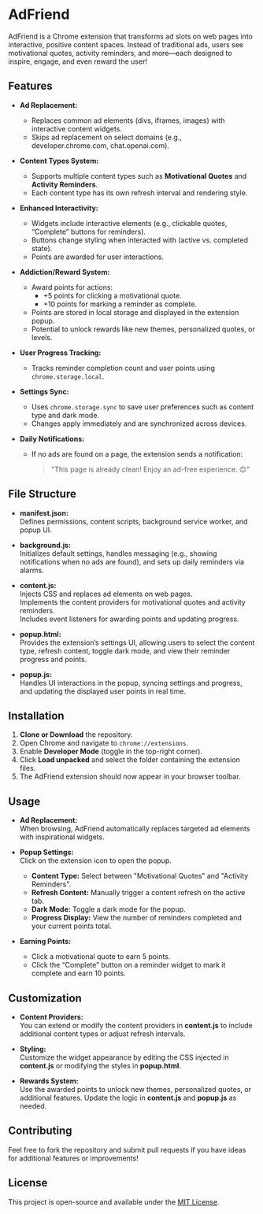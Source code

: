 # AdFriend

AdFriend is a Chrome extension that transforms ad slots on web pages into interactive, positive content spaces. Instead of traditional ads, users see motivational quotes, activity reminders, and more—each designed to inspire, engage, and even reward the user!

## Features

- **Ad Replacement:**  
  - Replaces common ad elements (divs, iframes, images) with interactive content widgets.
  - Skips ad replacement on select domains (e.g., developer.chrome.com, chat.openai.com).

- **Content Types System:**  
  - Supports multiple content types such as **Motivational Quotes** and **Activity Reminders**.
  - Each content type has its own refresh interval and rendering style.

- **Enhanced Interactivity:**  
  - Widgets include interactive elements (e.g., clickable quotes, “Complete” buttons for reminders).
  - Buttons change styling when interacted with (active vs. completed state).
  - Points are awarded for user interactions.

- **Addiction/Reward System:**  
  - Award points for actions:  
    - +5 points for clicking a motivational quote.
    - +10 points for marking a reminder as complete.
  - Points are stored in local storage and displayed in the extension popup.
  - Potential to unlock rewards like new themes, personalized quotes, or levels.

- **User Progress Tracking:**  
  - Tracks reminder completion count and user points using `chrome.storage.local`.

- **Settings Sync:**  
  - Uses `chrome.storage.sync` to save user preferences such as content type and dark mode.
  - Changes apply immediately and are synchronized across devices.

- **Daily Notifications:**  
  - If no ads are found on a page, the extension sends a notification:
    > "This page is already clean! Enjoy an ad-free experience. 😊"

## File Structure

- **manifest.json:**  
  Defines permissions, content scripts, background service worker, and popup UI.

- **background.js:**  
  Initializes default settings, handles messaging (e.g., showing notifications when no ads are found), and sets up daily reminders via alarms.

- **content.js:**  
  Injects CSS and replaces ad elements on web pages.  
  Implements the content providers for motivational quotes and activity reminders.  
  Includes event listeners for awarding points and updating progress.

- **popup.html:**  
  Provides the extension’s settings UI, allowing users to select the content type, refresh content, toggle dark mode, and view their reminder progress and points.

- **popup.js:**  
  Handles UI interactions in the popup, syncing settings and progress, and updating the displayed user points in real time.

## Installation

1. **Clone or Download** the repository.
2. Open Chrome and navigate to `chrome://extensions`.
3. Enable **Developer Mode** (toggle in the top-right corner).
4. Click **Load unpacked** and select the folder containing the extension files.
5. The AdFriend extension should now appear in your browser toolbar.

## Usage

- **Ad Replacement:**  
  When browsing, AdFriend automatically replaces targeted ad elements with inspirational widgets.
  
- **Popup Settings:**  
  Click on the extension icon to open the popup.  
  - **Content Type:** Select between "Motivational Quotes" and "Activity Reminders".
  - **Refresh Content:** Manually trigger a content refresh on the active tab.
  - **Dark Mode:** Toggle a dark mode for the popup.
  - **Progress Display:** View the number of reminders completed and your current points total.

- **Earning Points:**  
  - Click a motivational quote to earn 5 points.
  - Click the “Complete” button on a reminder widget to mark it complete and earn 10 points.

## Customization

- **Content Providers:**  
  You can extend or modify the content providers in **content.js** to include additional content types or adjust refresh intervals.

- **Styling:**  
  Customize the widget appearance by editing the CSS injected in **content.js** or modifying the styles in **popup.html**.

- **Rewards System:**  
  Use the awarded points to unlock new themes, personalized quotes, or additional features. Update the logic in **content.js** and **popup.js** as needed.

## Contributing

Feel free to fork the repository and submit pull requests if you have ideas for additional features or improvements!

## License

This project is open-source and available under the [MIT License](LICENSE).

